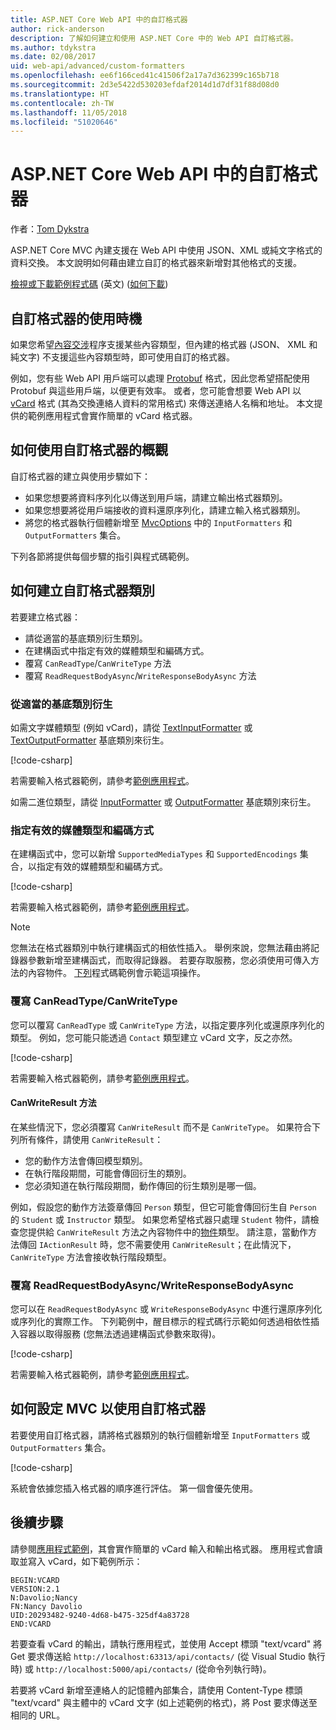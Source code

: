 ```yaml
---
title: ASP.NET Core Web API 中的自訂格式器
author: rick-anderson
description: 了解如何建立和使用 ASP.NET Core 中的 Web API 自訂格式器。
ms.author: tdykstra
ms.date: 02/08/2017
uid: web-api/advanced/custom-formatters
ms.openlocfilehash: ee6f166ced41c41506f2a17a7d362399c165b718
ms.sourcegitcommit: 2d3e5422d530203efdaf2014d1d7df31f88d08d0
ms.translationtype: HT
ms.contentlocale: zh-TW
ms.lasthandoff: 11/05/2018
ms.locfileid: "51020646"
---
```

# <a name="custom-formatters-in-aspnet-core-web-api"></a>ASP.NET Core Web API 中的自訂格式器

作者：[Tom Dykstra](https://github.com/tdykstra)

ASP.NET Core MVC 內建支援在 Web API 中使用 JSON、XML 或純文字格式的資料交換。 本文說明如何藉由建立自訂的格式器來新增對其他格式的支援。

[檢視或下載範例程式碼](https://github.com/aspnet/Docs/tree/master/aspnetcore/web-api/advanced/custom-formatters/sample) \(英文\) ([如何下載](xref:index#how-to-download-a-sample))

## <a name="when-to-use-custom-formatters"></a>自訂格式器的使用時機

如果您希望[內容交涉](xref:web-api/advanced/formatting#content-negotiation)程序支援某些內容類型，但內建的格式器 (JSON、 XML 和純文字) 不支援這些內容類型時，即可使用自訂的格式器。

例如，您有些 Web API 用戶端可以處理 [Protobuf](https://github.com/google/protobuf) 格式，因此您希望搭配使用 Protobuf 與這些用戶端，以便更有效率。 或者，您可能會想要 Web API 以 [vCard](https://wikipedia.org/wiki/VCard) 格式 (其為交換連絡人資料的常用格式) 來傳送連絡人名稱和地址。 本文提供的範例應用程式會實作簡單的 vCard 格式器。

## <a name="overview-of-how-to-use-a-custom-formatter"></a>如何使用自訂格式器的概觀

自訂格式器的建立與使用步驟如下：

* 如果您想要將資料序列化以傳送到用戶端，請建立輸出格式器類別。
* 如果您想要將從用戶端接收的資料還原序列化，請建立輸入格式器類別。
* 將您的格式器執行個體新增至 [MvcOptions](/dotnet/api/microsoft.aspnetcore.mvc.mvcoptions) 中的 `InputFormatters` 和 `OutputFormatters` 集合。

下列各節將提供每個步驟的指引與程式碼範例。

## <a name="how-to-create-a-custom-formatter-class"></a>如何建立自訂格式器類別

若要建立格式器：

* 請從適當的基底類別衍生類別。
* 在建構函式中指定有效的媒體類型和編碼方式。
* 覆寫 `CanReadType`/`CanWriteType` 方法
* 覆寫 `ReadRequestBodyAsync`/`WriteResponseBodyAsync` 方法
  
### <a name="derive-from-the-appropriate-base-class"></a>從適當的基底類別衍生

如需文字媒體類型 (例如 vCard)，請從 [TextInputFormatter](/dotnet/api/microsoft.aspnetcore.mvc.formatters.textinputformatter) 或 [TextOutputFormatter](/dotnet/api/microsoft.aspnetcore.mvc.formatters.textoutputformatter) 基底類別來衍生。

[!code-csharp[](custom-formatters/sample/Formatters/VcardOutputFormatter.cs?name=classdef)]

若需要輸入格式器範例，請參考[範例應用程式](https://github.com/aspnet/Docs/tree/master/aspnetcore/web-api/advanced/custom-formatters/sample)。

如需二進位類型，請從 [InputFormatter](/dotnet/api/microsoft.aspnetcore.mvc.formatters.inputformatter) 或 [OutputFormatter](/dotnet/api/microsoft.aspnetcore.mvc.formatters.outputformatter) 基底類別來衍生。

### <a name="specify-valid-media-types-and-encodings"></a>指定有效的媒體類型和編碼方式

在建構函式中，您可以新增 `SupportedMediaTypes` 和 `SupportedEncodings` 集合，以指定有效的媒體類型和編碼方式。

[!code-csharp[](custom-formatters/sample/Formatters/VcardOutputFormatter.cs?name=ctor&highlight=3,5-6)]

若需要輸入格式器範例，請參考[範例應用程式](https://github.com/aspnet/Docs/tree/master/aspnetcore/web-api/advanced/custom-formatters/sample)。

> [!NOTE]
> 您無法在格式器類別中執行建構函式的相依性插入。 舉例來說，您無法藉由將記錄器參數新增至建構函式，而取得記錄器。 若要存取服務，您必須使用可傳入方法的內容物件。 [下列](#read-write)程式碼範例會示範這項操作。

### <a name="override-canreadtypecanwritetype"></a>覆寫 CanReadType/CanWriteType

您可以覆寫 `CanReadType` 或 `CanWriteType` 方法，以指定要序列化或還原序列化的類型。 例如，您可能只能透過 `Contact` 類型建立 vCard 文字，反之亦然。

[!code-csharp[](custom-formatters/sample/Formatters/VcardOutputFormatter.cs?name=canwritetype)]

若需要輸入格式器範例，請參考[範例應用程式](https://github.com/aspnet/Docs/tree/master/aspnetcore/web-api/advanced/custom-formatters/sample)。

#### <a name="the-canwriteresult-method"></a>CanWriteResult 方法

在某些情況下，您必須覆寫 `CanWriteResult` 而不是 `CanWriteType`。 如果符合下列所有條件，請使用 `CanWriteResult`：

* 您的動作方法會傳回模型類別。
* 在執行階段期間，可能會傳回衍生的類別。
* 您必須知道在執行階段期間，動作傳回的衍生類別是哪一個。

例如，假設您的動作方法簽章傳回 `Person` 類型，但它可能會傳回衍生自 `Person` 的 `Student` 或 `Instructor` 類型。 如果您希望格式器只處理 `Student` 物件，請檢查您提供給 `CanWriteResult` 方法之內容物件中的[物件](/dotnet/api/microsoft.aspnetcore.mvc.formatters.outputformattercanwritecontext#Microsoft_AspNetCore_Mvc_Formatters_OutputFormatterCanWriteContext_Object)類型。 請注意，當動作方法傳回 `IActionResult` 時，您不需要使用 `CanWriteResult`；在此情況下，`CanWriteType` 方法會接收執行階段類型。

<a id="read-write"></a>
### <a name="override-readrequestbodyasyncwriteresponsebodyasync"></a>覆寫 ReadRequestBodyAsync/WriteResponseBodyAsync

您可以在 `ReadRequestBodyAsync` 或 `WriteResponseBodyAsync` 中進行還原序列化或序列化的實際工作。 下列範例中，醒目標示的程式碼行示範如何透過相依性插入容器以取得服務 (您無法透過建構函式參數來取得)。

[!code-csharp[](custom-formatters/sample/Formatters/VcardOutputFormatter.cs?name=writeresponse&highlight=3-4)]

若需要輸入格式器範例，請參考[範例應用程式](https://github.com/aspnet/Docs/tree/master/aspnetcore/web-api/advanced/custom-formatters/sample)。

## <a name="how-to-configure-mvc-to-use-a-custom-formatter"></a>如何設定 MVC 以使用自訂格式器

若要使用自訂格式器，請將格式器類別的執行個體新增至 `InputFormatters` 或 `OutputFormatters` 集合。

[!code-csharp[](custom-formatters/sample/Startup.cs?name=mvcoptions&highlight=3-4)]

系統會依據您插入格式器的順序進行評估。 第一個會優先使用。

## <a name="next-steps"></a>後續步驟

請參閱[應用程式範例](https://github.com/aspnet/Docs/tree/master/aspnetcore/web-api/advanced/custom-formatters/sample)，其會實作簡單的 vCard 輸入和輸出格式器。 應用程式會讀取並寫入 vCard，如下範例所示：

```
BEGIN:VCARD
VERSION:2.1
N:Davolio;Nancy
FN:Nancy Davolio
UID:20293482-9240-4d68-b475-325df4a83728
END:VCARD
```

若要查看 vCard 的輸出，請執行應用程式，並使用 Accept 標頭 "text/vcard" 將 Get 要求傳送給 `http://localhost:63313/api/contacts/` (從 Visual Studio 執行時) 或 `http://localhost:5000/api/contacts/` (從命令列執行時)。

若要將 vCard 新增至連絡人的記憶體內部集合，請使用 Content-Type 標頭 "text/vcard" 與主體中的 vCard 文字 (如上述範例的格式)，將 Post 要求傳送至相同的 URL。
